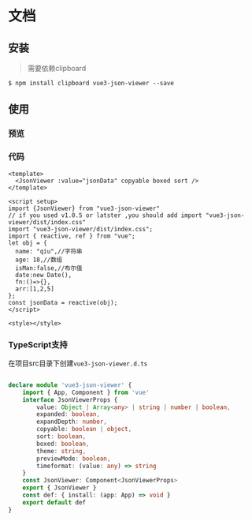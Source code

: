 # 文档
## 安装
> 需要依赖clipboard
```shell
$ npm install clipboard vue3-json-viewer --save
```
## 使用
### 预览
<Json/>

### 代码
```vue
<template>
  <JsonViewer :value="jsonData" copyable boxed sort />
</template>

<script setup>
import {JsonViewer} from "vue3-json-viewer"
// if you used v1.0.5 or latster ,you should add import "vue3-json-viewer/dist/index.css"
import "vue3-json-viewer/dist/index.css";
import { reactive, ref } from "vue";
let obj = {
  name: "qiu",//字符串
  age: 18,//数组
  isMan:false,//布尔值
  date:new Date(),
  fn:()=>{},
  arr:[1,2,5]
};
const jsonData = reactive(obj);
</script>

<style></style>
```
<script setup>
import Json from "../comp/Json.vue"
    
</script>

### TypeScript支持

在项目src目录下创建`vue3-json-viewer.d.ts`
```typescript

declare module 'vue3-json-viewer' {
    import { App, Component } from 'vue'
    interface JsonViewerProps {
        value: Object | Array<any> | string | number | boolean,
        expanded: boolean,
        expandDepth: number,
        copyable: boolean | object,
        sort: boolean,
        boxed: boolean,
        theme: string,
        previewMode: boolean,
        timeformat: (value: any) => string
    }
    const JsonViewer: Component<JsonViewerProps>
    export { JsonViewer }
    const def: { install: (app: App) => void }
    export default def
}
```
